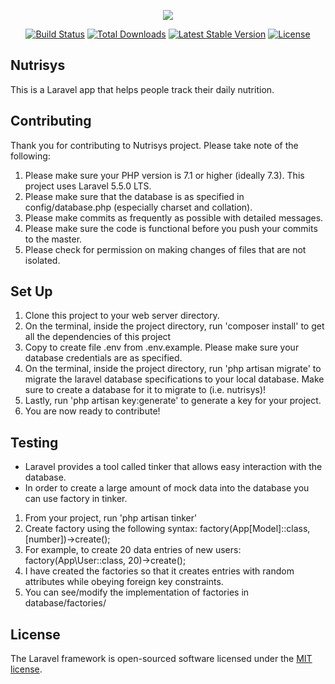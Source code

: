 <p align="center"><img src="https://laravel.com/assets/img/components/logo-laravel.svg"></p>

<p align="center">
<a href="https://travis-ci.org/laravel/framework"><img src="https://travis-ci.org/laravel/framework.svg" alt="Build Status"></a>
<a href="https://packagist.org/packages/laravel/framework"><img src="https://poser.pugx.org/laravel/framework/d/total.svg" alt="Total Downloads"></a>
<a href="https://packagist.org/packages/laravel/framework"><img src="https://poser.pugx.org/laravel/framework/v/stable.svg" alt="Latest Stable Version"></a>
<a href="https://packagist.org/packages/laravel/framework"><img src="https://poser.pugx.org/laravel/framework/license.svg" alt="License"></a>
</p>

## Nutrisys

This is a Laravel app that helps people track their daily nutrition.

## Contributing

Thank you for contributing to Nutrisys project. Please take note of the following:
1. Please make sure your PHP version is 7.1 or higher (ideally 7.3). This project uses Laravel 5.5.0 LTS.
2. Please make sure that the database is as specified in config/database.php (especially charset and collation).
3. Please make commits as frequently as possible with detailed messages.
4. Please make sure the code is functional before you push your commits to the master.
5. Please check for permission on making changes of files that are not isolated.

## Set Up

1. Clone this project to your web server directory.
2. On the terminal, inside the project directory, run 'composer install' to get all the dependencies of this project
3. Copy to create file .env from .env.example. Please make sure your database credentials are as specified.
4. On the terminal, inside the project directory, run 'php artisan migrate' to migrate the laravel database specifications to your local database.  Make sure to create a database for it to migrate to (i.e. nutrisys)!
5. Lastly, run 'php artisan key:generate' to generate a key for your project.
6. You are now ready to contribute!


## Testing

* Laravel provides a tool called tinker that allows easy interaction with the database.
* In order to create a large amount of mock data into the database you can use factory in tinker.

1. From your project, run 'php artisan tinker'
2. Create factory using the following syntax: factory(App\[Model]::class, [number])->create();
3. For example, to create 20 data entries of new users: factory(App\User::class, 20)->create();
4. I have created the factories so that it creates entries with random attributes while obeying foreign key constraints.
5. You can see/modify the implementation of factories in database/factories/ 


## License

The Laravel framework is open-sourced software licensed under the [MIT license](http://opensource.org/licenses/MIT).

